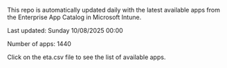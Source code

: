 This repo is automatically updated daily with the latest available apps from the Enterprise App Catalog in Microsoft Intune.

Last updated: Sunday 10/08/2025 00:00

Number of apps: 1440

Click on the eta.csv file to see the list of available apps.
